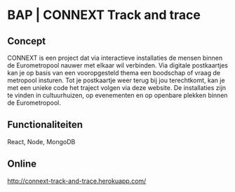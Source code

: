 # BAP | CONNEXT Track and trace

## Concept

CONNEXT is een project dat via interactieve installaties de mensen binnen de Eurometropool nauwer met elkaar wil verbinden. Via digitale postkaartjes kan je op basis van een vooropgesteld thema een boodschap of vraag de metropool insturen. Tot je postkaartje weer terug bij jou terechtkomt, kan je met een unieke code het traject volgen via deze website.
De installaties zijn te vinden in cultuurhuizen, op evenementen en op openbare plekken binnen de Eurometropool.

## Functionaliteiten

React, Node, MongoDB

## Online

http://connext-track-and-trace.herokuapp.com/ 
